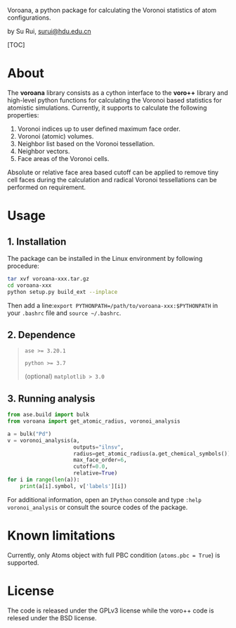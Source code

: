 Voroana, a python package for calculating the Voronoi statistics of atom configurations.

by Su Rui, surui@hdu.edu.cn



[TOC]

#  About

The **voroana** library consists as a cython interface to the **voro++** library and high-level python functions for calculating the Voronoi based statistics for atomistic simulations. Currently, it supports to calculate the following properties:

1. Voronoi indices up to user defined maximum face order.
2. Voronoi (atomic) volumes.
3. Neighbor list based on the Voronoi tessellation.
4. Neighbor vectors.
5. Face areas of the Voronoi cells.
   

Absolute or relative face area based cutoff can be applied to remove tiny cell faces during the calculation and radical Voronoi tessellations can be performed on requirement.



# Usage

## 1. Installation

The package can be installed in the Linux environment by following procedure:

```bash
tar xvf voroana-xxx.tar.gz
cd voroana-xxx
python setup.py build_ext --inplace
```

Then add a line:`export PYTHONPATH=/path/to/voroana-xxx:$PYTHONPATH` in your `.bashrc` file and `source ~/.bashrc`.

## 2. Dependence

>`ase >= 3.20.1`
>
>`python >= 3.7`
>
>(optional) `matplotlib > 3.0`

## 3. Running analysis

```python
from ase.build import bulk
from voroana import get_atomic_radius, voronoi_analysis

a = bulk("Pd")
v = voronoi_analysis(a,
                     outputs="ilnsv",
                     radius=get_atomic_radius(a.get_chemical_symbols()),
                     max_face_order=6,
                     cutoff=0.0,
                     relative=True)
for i in range(len(a)):
    print(a[i].symbol, v['labels'][i])
```

For additional information,  open an `IPython` console and type `:help voronoi_analysis` or consult the source codes of the package.



# Known limitations

Currently, only Atoms object with full PBC condition (`atoms.pbc = True`) is supported.



# License

The code is released under the GPLv3 license while the voro++ code is relesed under the BSD license.



